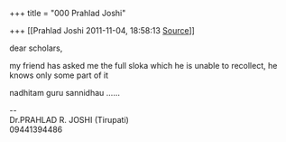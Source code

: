+++
title = "000 Prahlad Joshi"

+++
[[Prahlad Joshi	2011-11-04, 18:58:13 [Source](https://groups.google.com/g/bvparishat/c/jP9uhsk8Xzw)]]



dear scholars,

  

 my friend has asked me the full sloka which he is unable to recollect, he knows only some part of it

  

nadhitam guru sannidhau ......  

  

--  
Dr.PRAHLAD R. JOSHI (Tirupati)  
09441394486  
  
  

